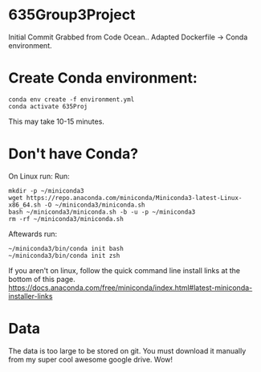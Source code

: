 # 635Group3Project

Initial Commit Grabbed from Code Ocean.. Adapted Dockerfile -> Conda environment.

# Create Conda environment:

```shell
conda env create -f environment.yml
conda activate 635Proj
```
This may take 10-15 minutes.

# Don't have Conda?
On Linux run:
Run:
```shell
mkdir -p ~/miniconda3
wget https://repo.anaconda.com/miniconda/Miniconda3-latest-Linux-x86_64.sh -O ~/miniconda3/miniconda.sh
bash ~/miniconda3/miniconda.sh -b -u -p ~/miniconda3
rm -rf ~/miniconda3/miniconda.sh
```

Aftewards run:

```shell
~/miniconda3/bin/conda init bash
~/miniconda3/bin/conda init zsh
```

If you aren't on linux, follow the quick command line install links at the bottom of this page.
https://docs.anaconda.com/free/miniconda/index.html#latest-miniconda-installer-links

# Data
The data is too large to be stored on git. You must download it manually from my super cool awesome google drive. Wow!

